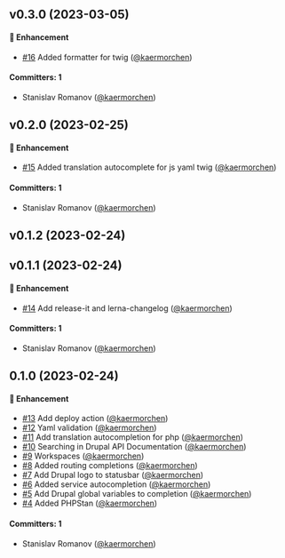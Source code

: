 ## v0.3.0 (2023-03-05)

#### :rocket: Enhancement
* [#16](https://github.com/kaermorchen/vscode-drupal/pull/16) Added formatter for twig ([@kaermorchen](https://github.com/kaermorchen))

#### Committers: 1
- Stanislav Romanov ([@kaermorchen](https://github.com/kaermorchen))

## v0.2.0 (2023-02-25)

#### :rocket: Enhancement
* [#15](https://github.com/kaermorchen/vscode-drupal/pull/15) Added translation autocomplete for js yaml twig ([@kaermorchen](https://github.com/kaermorchen))

#### Committers: 1
- Stanislav Romanov ([@kaermorchen](https://github.com/kaermorchen))

## v0.1.2 (2023-02-24)

## v0.1.1 (2023-02-24)

#### :rocket: Enhancement
* [#14](https://github.com/kaermorchen/vscode-drupal/pull/14) Add release-it and lerna-changelog ([@kaermorchen](https://github.com/kaermorchen))

#### Committers: 1
- Stanislav Romanov ([@kaermorchen](https://github.com/kaermorchen))


## 0.1.0 (2023-02-24)

#### :rocket: Enhancement
* [#13](https://github.com/kaermorchen/vscode-drupal/pull/13) Add deploy action ([@kaermorchen](https://github.com/kaermorchen))
* [#12](https://github.com/kaermorchen/vscode-drupal/pull/12) Yaml validation ([@kaermorchen](https://github.com/kaermorchen))
* [#11](https://github.com/kaermorchen/vscode-drupal/pull/11) Add translation autocompletion for php ([@kaermorchen](https://github.com/kaermorchen))
* [#10](https://github.com/kaermorchen/vscode-drupal/pull/10) Searching in Drupal API Documentation ([@kaermorchen](https://github.com/kaermorchen))
* [#9](https://github.com/kaermorchen/vscode-drupal/pull/9) Workspaces ([@kaermorchen](https://github.com/kaermorchen))
* [#8](https://github.com/kaermorchen/vscode-drupal/pull/8) Added routing completions ([@kaermorchen](https://github.com/kaermorchen))
* [#7](https://github.com/kaermorchen/vscode-drupal/pull/7) Add Drupal logo to statusbar ([@kaermorchen](https://github.com/kaermorchen))
* [#6](https://github.com/kaermorchen/vscode-drupal/pull/6) Added service autocompletion ([@kaermorchen](https://github.com/kaermorchen))
* [#5](https://github.com/kaermorchen/vscode-drupal/pull/5) Add Drupal global variables to completion ([@kaermorchen](https://github.com/kaermorchen))
* [#4](https://github.com/kaermorchen/vscode-drupal/pull/4) Added PHPStan ([@kaermorchen](https://github.com/kaermorchen))

#### Committers: 1
- Stanislav Romanov ([@kaermorchen](https://github.com/kaermorchen))
